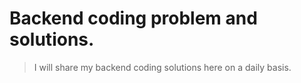 # Backend coding problem and solutions.

> I will share my backend coding solutions here on a daily basis.